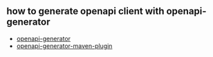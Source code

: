 
## how to generate openapi client with openapi-generator

- [openapi-generator](https://openapi-generator.tech/docs/generators/javascript)
- [openapi-generator-maven-plugin](https://mvnrepository.com/artifact/org.openapitools/openapi-generator-maven-plugin)